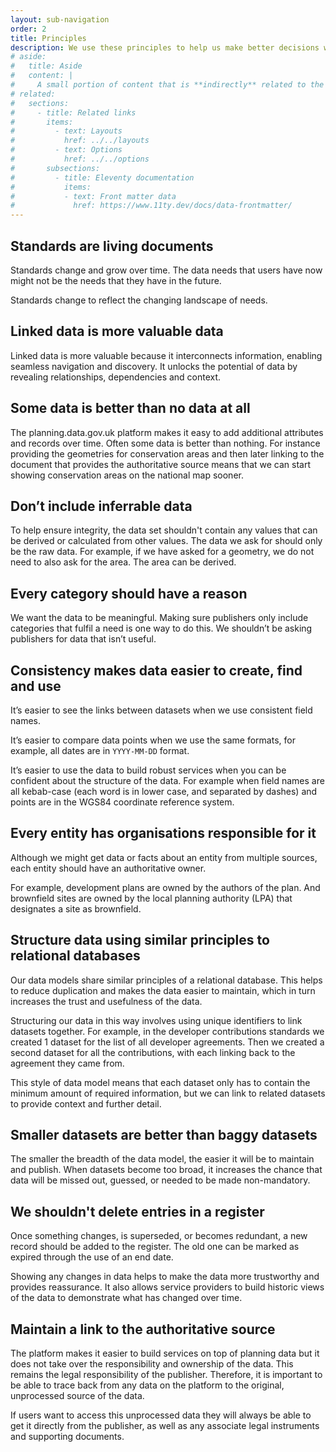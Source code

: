 ```yaml
---
layout: sub-navigation
order: 2
title: Principles
description: We use these principles to help us make better decisions when we design data standards
# aside:
#   title: Aside
#   content: | 
#     A small portion of content that is **indirectly** related to the main content.
# related:
#   sections:
#     - title: Related links
#       items:
#         - text: Layouts
#           href: ../../layouts
#         - text: Options
#           href: ../../options
#       subsections:
#         - title: Eleventy documentation
#           items:
#           - text: Front matter data
#             href: https://www.11ty.dev/docs/data-frontmatter/
---
```


<h2 class="govuk-heading-l govuk-!-margin-top-9">Standards are living documents</h2>

Standards change and grow over time. The data needs that users have now might not be the needs that they have in the future.

Standards change to reflect the changing landscape of needs.

<h2 class="govuk-heading-l govuk-!-margin-top-9">Linked data is more valuable data</h2>

Linked data is more valuable because it interconnects information, enabling seamless navigation and discovery. It unlocks the potential of data by revealing relationships, dependencies and context.

<h2 class="govuk-heading-l govuk-!-margin-top-9">Some data is better than no data at all</h2>

The planning.data.gov.uk platform makes it easy to add additional attributes and records over time. Often some data is better than nothing. For instance providing the geometries for conservation areas and then later linking to the document that provides the authoritative source means that we can start showing conservation areas on the national map sooner.

<h2 class="govuk-heading-l govuk-!-margin-top-9">Don’t include inferrable data</h2>

To help ensure integrity, the data set shouldn't contain any values that can be derived or calculated from other values. The data we ask for should only be the raw data. For example, if we have asked for a geometry, we do not need to also ask for the area. The area can be derived.

<h2 class="govuk-heading-l govuk-!-margin-top-9">Every category should have a reason</h2>

We want the data to be meaningful. Making sure publishers only include categories that fulfil a need is one way to do this. We shouldn’t be asking publishers for data that isn’t useful.

<h2 class="govuk-heading-l govuk-!-margin-top-9">Consistency makes data easier to create, find and use</h2>

It’s easier to see the links between datasets when we use consistent field names. 

It’s easier to compare data points when we use the same formats, for example, all  dates are in `YYYY-MM-DD` format.

It’s easier to use the data to build robust services when you can be confident about the structure of the data. For example when field names are all kebab-case (each word is in lower case, and separated by dashes) and points are in the WGS84 coordinate reference system.

<h2 class="govuk-heading-l govuk-!-margin-top-9">Every entity has organisations responsible for it</h2>

Although we might get data or facts about an entity from multiple sources, each entity should have an authoritative owner.

For example, development plans are owned by the authors of the plan. And brownfield sites are owned by the local planning authority (LPA) that designates a site as brownfield.

<h2 class="govuk-heading-l govuk-!-margin-top-9">Structure data using similar principles to relational databases</h2>

Our data models share similar principles of a relational database. This helps to reduce duplication and makes the data easier to maintain, which in turn increases the trust and usefulness of the data.

Structuring our data in this way involves using unique identifiers to link datasets together. For example, in the developer contributions standards we created 1 dataset for the list of all developer agreements. Then we created a second dataset for all the contributions, with each linking back to the agreement they came from.

This style of data model means that each dataset only has to contain the minimum amount of required information, but we can link to related datasets to provide context and further detail.

<h2 class="govuk-heading-l govuk-!-margin-top-9">Smaller datasets are better than baggy datasets</h2>


The smaller the breadth of the data model, the easier it will be to maintain and publish. When datasets become too broad, it increases the chance that data will be missed out, guessed, or needed to be made non-mandatory. 

<h2 class="govuk-heading-l govuk-!-margin-top-9">We shouldn't delete entries in a register</h2>

Once something changes, is superseded, or becomes redundant, a new record should be added to the register. The old one can be marked as expired through the use of an end date.

Showing any changes in data helps to make the data more trustworthy and provides reassurance. It also allows service providers to build historic views of the data to demonstrate what has changed over time.

<h2 class="govuk-heading-l govuk-!-margin-top-9">Maintain a link to the authoritative source</h2>

The platform makes it easier to build services on top of planning data but it does not take over the responsibility and ownership of the data. This remains the legal responsibility of the publisher. Therefore, it is important to be able to trace back from any data on the platform to the original, unprocessed source of the data.

If users want to access this unprocessed data they will always be able to get it directly from the publisher, as well as any associate legal instruments and supporting documents.

